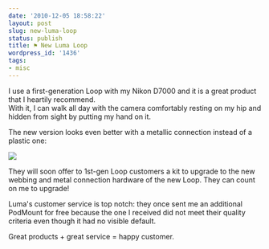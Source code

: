 ```yaml
---
date: '2010-12-05 18:58:22'
layout: post
slug: new-luma-loop
status: publish
title: ⚑ New Luma Loop
wordpress_id: '1436'
tags:
- misc
---
```


I use a first-generation Loop with my Nikon D7000 and it is a great product that I heartily recommend.  
With it, I can walk all day with the camera comfortably resting on my hip and hidden from sight by putting my hand on it.

The new version looks even better with a metallic connection instead of a plastic one:

![](http://lu.ma/images/loop/flexible.jpg)

They will soon offer to 1st-gen Loop customers a kit to upgrade to the new webbing and metal connection hardware of the new Loop. They can count on me to upgrade!

Luma's customer service is top notch: they once sent me an additional PodMount for free because the one I received did not meet their quality criteria even though it had no visible default. 

Great products + great service = happy customer.

